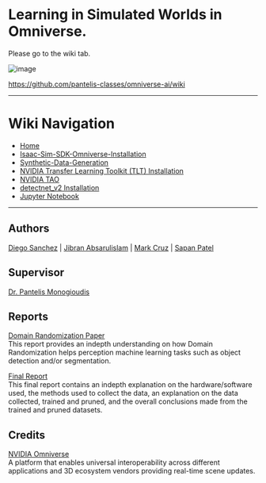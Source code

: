 # Learning in Simulated Worlds in Omniverse.

Please go to the wiki tab.

![image](https://user-images.githubusercontent.com/589439/143660504-bbcdb786-ea5f-4f74-9496-489032fa2e03.png)

https://github.com/pantelis-classes/omniverse-ai/wiki

<hr />

 # Wiki Navigation
* [Home][home]
* [Isaac-Sim-SDK-Omniverse-Installation][Omniverse]
* [Synthetic-Data-Generation][SDG]
* [NVIDIA Transfer Learning Toolkit (TLT) Installation][TLT]
* [NVIDIA TAO][TAO]
* [detectnet_v2 Installation][detectnet_v2]
* [Jupyter Notebook][Jupyter-Notebook]

[home]: https://github.com/pantelis-classes/omniverse-ai/wiki
[Omniverse]: https://github.com/pantelis-classes/omniverse-ai/wiki/Isaac-Sim-SDK-Omniverse-Installation
[SDG]: https://github.com/pantelis-classes/omniverse-ai/wiki/Synthetic-Data-Generation-(Python-API)
[TLT]: https://github.com/pantelis-classes/omniverse-ai/wiki/NVIDIA-Transfer-Learning-Toolkit-(TLT)-Installation
[NTLTSD]: https://github.com/pantelis-classes/omniverse-ai/wiki/Using-NVIDIA-TLT-with-Synthetic-Data
[TAO]: https://github.com/pantelis-classes/omniverse-ai/wiki/TAO-(NVIDIA-Train,-Adapt,-and-Optimize)
[detectnet_v2]: https://github.com/pantelis-classes/omniverse-ai/wiki/detectnet_v2-Installation
[Jupyter-Notebook]: https://github.com/pantelis-classes/omniverse-ai/wiki/Jupyter-Notebook

<hr />

## Authors

<a href="https://github.com/dfsanchez999">Diego Sanchez</a> |  <a href="https://harp.njit.edu/~jga26/">Jibran Absarulislam</a> | <a href="https://github.com/markkcruz">Mark Cruz</a> | <a href="https://github.com/sppatel2112">Sapan Patel</a>

## Supervisor

<a href="https://pantelis.github.io/">Dr. Pantelis Monogioudis</a>

## Reports
<a href="https://docs.google.com/document/d/1jVXxrNgtOosZw_vAORzomSnmy45G3qK_mmk2B4oJtPg/edit?usp=sharing">Domain Randomization Paper</a><br>
This report provides an indepth understanding on how Domain Randomization helps perception machine learning tasks such as object detection and/or segmentation. 

<a href="https://docs.google.com/document/d/1WAzdqlWE0RUns41-0P951mnsqMR7I2XV/edit?usp=sharing&ouid=112712585131518554614&rtpof=true&sd=true">Final Report</a><br>
This final report contains an indepth explanation on the hardware/software used, the methods used to collect the data, an explanation on the data collected, trained and pruned, and the overall conclusions made from the trained and pruned datasets.

## Credits

<a href="https://developer.nvidia.com/nvidia-omniverse-platform">NVIDIA Omniverse</a><br>
A platform that enables universal interoperability across different applications and 3D ecosystem vendors providing real-time scene updates.
